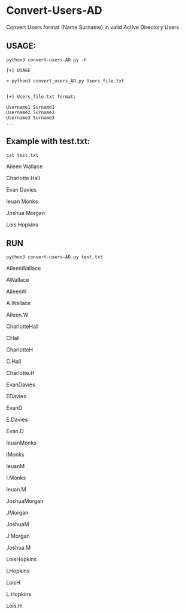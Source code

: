 # Convert-Users-AD
Convert Users format (Name Surname) in valid Active Directory Users

## USAGE:

```python3 convert-users-AD.py -h```

```
[+] USAGE

> python3 convert_users_AD.py Users_file.txt


[+] Users_file.txt format:

Username1 Surname1
Username2 Surname2
Username3 Surname3
...
``` 

## Example with test.txt:

```cat test.txt```

Aileen Wallace

Charlotte Hall

Evan Davies

Ieuan Monks

Joshua Morgan

Lois Hopkins

## RUN

``` python3 convert-users-AD.py test.txt ```

AileenWallace

AWallace

AileenW

A.Wallace

Aileen.W

CharlotteHall

CHall

CharlotteH

C.Hall

Charlotte.H

EvanDavies

EDavies

EvanD

E.Davies

Evan.D

IeuanMonks

IMonks

IeuanM

I.Monks

Ieuan.M

JoshuaMorgan

JMorgan

JoshuaM

J.Morgan

Joshua.M

LoisHopkins

LHopkins

LoisH

L.Hopkins

Lois.H
